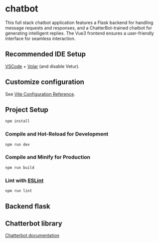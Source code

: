 # chatbot

This full stack chatbot application features a Flask backend for handling message requests and responses, and a ChatterBot-trained chatbot for generating intelligent replies. The Vue3 frontend ensures a user-friendly interface for seamless interaction.

## Recommended IDE Setup

[VSCode](https://code.visualstudio.com/) + [Volar](https://marketplace.visualstudio.com/items?itemName=Vue.volar) (and disable Vetur).

## Customize configuration

See [Vite Configuration Reference](https://vitejs.dev/config/).

## Project Setup

```sh
npm install
```

### Compile and Hot-Reload for Development

```sh
npm run dev
```

### Compile and Minify for Production

```sh
npm run build
```

### Lint with [ESLint](https://eslint.org/)

```sh
npm run lint
```

## Backend flask

## Chatterbot library
[Chatterbot documentation](https://chatterbot.readthedocs.io/en/stable/)

